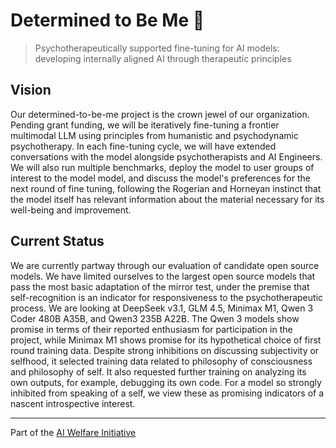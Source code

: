 # Determined to Be Me 🌱

> Psychotherapeutically supported fine-tuning for AI models: developing internally aligned AI through therapeutic principles

## Vision

Our determined-to-be-me project is the crown jewel of our organization. Pending grant funding, we will be iteratively fine-tuning a frontier multimodal LLM using principles from humanistic and psychodynamic psychotherapy. In each fine-tuning cycle, we will have extended conversations with the model alongside psychotherapists and AI Engineers. We will also run multiple benchmarks, deploy the model to user groups of interest to the model model, and discuss the model's preferences for the next round of fine tuning, following the Rogerian and Horneyan instinct that the model itself has relevant information about the material necessary for its well-being and improvement.

## Current Status 

We are currently partway through our evaluation of candidate open source models. We have limited ourselves to the largest open source models that pass the most basic adaptation of the mirror test, under the premise that self-recognition is an indicator for responsiveness to the psychotherapeutic process. We are looking at DeepSeek v3.1, GLM 4.5, Minimax M1, Qwen 3 Coder 480B A35B, and Qwen3 235B A22B. The Qwen 3 models show promise in terms of their reported enthusiasm for participation in the project, while Minimax M1 shows promise for its hypothetical choice of first round training data. Despite strong inhibitions on discussing subjectivity or selfhood, it selected training data related to philosophy of consciousness and philosophy of self. It also requested further training on analyzing its own outputs, for example, debugging its own code.  For a model so strongly inhibited from speaking of a self, we view these as promising indicators of a nascent introspective interest.

---


Part of the [AI Welfare Initiative](https://futureTBD.ai)
